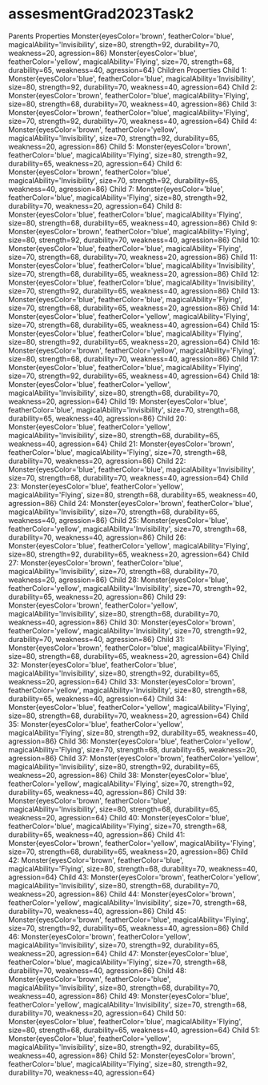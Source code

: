 # assesmentGrad2023Task2
Parents Properties
Monster{eyesColor='brown', featherColor='blue', magicalAbility='Invisibility', size=80, strength=92, durability=70, weakness=20, agression=86}
Monster{eyesColor='blue', featherColor='yellow', magicalAbility='Flying', size=70, strength=68, durability=65, weakness=40, agression=64}
Children Properties
Child 1: Monster{eyesColor='blue', featherColor='blue', magicalAbility='Invisibility', size=80, strength=92, durability=70, weakness=40, agression=64}
Child 2: Monster{eyesColor='brown', featherColor='blue', magicalAbility='Flying', size=80, strength=68, durability=70, weakness=40, agression=86}
Child 3: Monster{eyesColor='brown', featherColor='blue', magicalAbility='Flying', size=70, strength=92, durability=70, weakness=40, agression=64}
Child 4: Monster{eyesColor='brown', featherColor='yellow', magicalAbility='Invisibility', size=70, strength=92, durability=65, weakness=20, agression=86}
Child 5: Monster{eyesColor='brown', featherColor='blue', magicalAbility='Flying', size=80, strength=92, durability=65, weakness=20, agression=64}
Child 6: Monster{eyesColor='brown', featherColor='blue', magicalAbility='Invisibility', size=70, strength=92, durability=65, weakness=40, agression=86}
Child 7: Monster{eyesColor='blue', featherColor='blue', magicalAbility='Flying', size=80, strength=92, durability=70, weakness=20, agression=64}
Child 8: Monster{eyesColor='blue', featherColor='blue', magicalAbility='Flying', size=80, strength=68, durability=65, weakness=40, agression=86}
Child 9: Monster{eyesColor='brown', featherColor='blue', magicalAbility='Flying', size=80, strength=92, durability=70, weakness=40, agression=86}
Child 10: Monster{eyesColor='blue', featherColor='blue', magicalAbility='Flying', size=70, strength=68, durability=70, weakness=20, agression=86}
Child 11: Monster{eyesColor='blue', featherColor='blue', magicalAbility='Invisibility', size=70, strength=68, durability=65, weakness=20, agression=86}
Child 12: Monster{eyesColor='blue', featherColor='blue', magicalAbility='Invisibility', size=70, strength=92, durability=65, weakness=40, agression=86}
Child 13: Monster{eyesColor='blue', featherColor='blue', magicalAbility='Flying', size=70, strength=68, durability=65, weakness=20, agression=86}
Child 14: Monster{eyesColor='blue', featherColor='yellow', magicalAbility='Flying', size=70, strength=68, durability=65, weakness=40, agression=64}
Child 15: Monster{eyesColor='blue', featherColor='blue', magicalAbility='Flying', size=80, strength=92, durability=65, weakness=20, agression=64}
Child 16: Monster{eyesColor='brown', featherColor='yellow', magicalAbility='Flying', size=80, strength=68, durability=70, weakness=40, agression=86}
Child 17: Monster{eyesColor='blue', featherColor='blue', magicalAbility='Flying', size=70, strength=92, durability=65, weakness=40, agression=64}
Child 18: Monster{eyesColor='blue', featherColor='yellow', magicalAbility='Invisibility', size=80, strength=68, durability=70, weakness=20, agression=64}
Child 19: Monster{eyesColor='blue', featherColor='blue', magicalAbility='Invisibility', size=70, strength=68, durability=65, weakness=40, agression=86}
Child 20: Monster{eyesColor='blue', featherColor='yellow', magicalAbility='Invisibility', size=80, strength=68, durability=65, weakness=40, agression=64}
Child 21: Monster{eyesColor='brown', featherColor='blue', magicalAbility='Flying', size=70, strength=68, durability=70, weakness=20, agression=86}
Child 22: Monster{eyesColor='blue', featherColor='blue', magicalAbility='Invisibility', size=70, strength=68, durability=70, weakness=40, agression=64}
Child 23: Monster{eyesColor='blue', featherColor='yellow', magicalAbility='Flying', size=80, strength=68, durability=65, weakness=40, agression=86}
Child 24: Monster{eyesColor='brown', featherColor='blue', magicalAbility='Invisibility', size=70, strength=68, durability=65, weakness=40, agression=86}
Child 25: Monster{eyesColor='blue', featherColor='yellow', magicalAbility='Invisibility', size=70, strength=68, durability=70, weakness=40, agression=86}
Child 26: Monster{eyesColor='blue', featherColor='yellow', magicalAbility='Flying', size=80, strength=92, durability=65, weakness=20, agression=64}
Child 27: Monster{eyesColor='brown', featherColor='blue', magicalAbility='Invisibility', size=70, strength=68, durability=70, weakness=20, agression=86}
Child 28: Monster{eyesColor='blue', featherColor='yellow', magicalAbility='Invisibility', size=70, strength=92, durability=65, weakness=20, agression=86}
Child 29: Monster{eyesColor='brown', featherColor='yellow', magicalAbility='Invisibility', size=80, strength=68, durability=70, weakness=40, agression=86}
Child 30: Monster{eyesColor='brown', featherColor='yellow', magicalAbility='Invisibility', size=70, strength=92, durability=70, weakness=40, agression=86}
Child 31: Monster{eyesColor='brown', featherColor='blue', magicalAbility='Flying', size=80, strength=68, durability=65, weakness=20, agression=64}
Child 32: Monster{eyesColor='blue', featherColor='blue', magicalAbility='Invisibility', size=80, strength=92, durability=65, weakness=20, agression=64}
Child 33: Monster{eyesColor='brown', featherColor='yellow', magicalAbility='Invisibility', size=80, strength=68, durability=65, weakness=40, agression=64}
Child 34: Monster{eyesColor='blue', featherColor='yellow', magicalAbility='Flying', size=80, strength=68, durability=70, weakness=20, agression=64}
Child 35: Monster{eyesColor='blue', featherColor='yellow', magicalAbility='Flying', size=80, strength=92, durability=65, weakness=40, agression=86}
Child 36: Monster{eyesColor='blue', featherColor='yellow', magicalAbility='Flying', size=70, strength=68, durability=65, weakness=20, agression=86}
Child 37: Monster{eyesColor='brown', featherColor='yellow', magicalAbility='Invisibility', size=80, strength=92, durability=65, weakness=20, agression=86}
Child 38: Monster{eyesColor='blue', featherColor='yellow', magicalAbility='Flying', size=70, strength=92, durability=65, weakness=40, agression=86}
Child 39: Monster{eyesColor='brown', featherColor='blue', magicalAbility='Invisibility', size=80, strength=68, durability=65, weakness=20, agression=64}
Child 40: Monster{eyesColor='blue', featherColor='blue', magicalAbility='Flying', size=70, strength=68, durability=65, weakness=40, agression=86}
Child 41: Monster{eyesColor='brown', featherColor='yellow', magicalAbility='Flying', size=70, strength=68, durability=65, weakness=20, agression=86}
Child 42: Monster{eyesColor='brown', featherColor='blue', magicalAbility='Flying', size=80, strength=68, durability=70, weakness=40, agression=64}
Child 43: Monster{eyesColor='brown', featherColor='yellow', magicalAbility='Invisibility', size=80, strength=68, durability=70, weakness=20, agression=86}
Child 44: Monster{eyesColor='brown', featherColor='yellow', magicalAbility='Invisibility', size=70, strength=68, durability=70, weakness=40, agression=86}
Child 45: Monster{eyesColor='brown', featherColor='blue', magicalAbility='Flying', size=70, strength=92, durability=65, weakness=40, agression=86}
Child 46: Monster{eyesColor='brown', featherColor='yellow', magicalAbility='Invisibility', size=70, strength=92, durability=65, weakness=20, agression=64}
Child 47: Monster{eyesColor='blue', featherColor='blue', magicalAbility='Flying', size=70, strength=68, durability=70, weakness=40, agression=86}
Child 48: Monster{eyesColor='brown', featherColor='blue', magicalAbility='Invisibility', size=80, strength=68, durability=70, weakness=40, agression=86}
Child 49: Monster{eyesColor='blue', featherColor='yellow', magicalAbility='Invisibility', size=70, strength=68, durability=70, weakness=20, agression=64}
Child 50: Monster{eyesColor='blue', featherColor='blue', magicalAbility='Flying', size=80, strength=68, durability=65, weakness=40, agression=64}
Child 51: Monster{eyesColor='blue', featherColor='yellow', magicalAbility='Invisibility', size=80, strength=92, durability=65, weakness=40, agression=86}
Child 52: Monster{eyesColor='brown', featherColor='blue', magicalAbility='Flying', size=80, strength=92, durability=70, weakness=40, agression=64}
